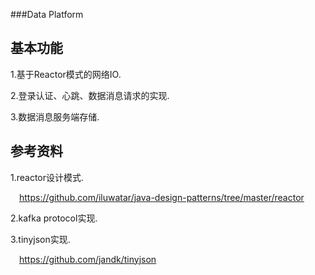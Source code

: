 ###Data Platform

## 基本功能
1.基于Reactor模式的网络IO.

2.登录认证、心跳、数据消息请求的实现.

3.数据消息服务端存储.

## 参考资料
1.reactor设计模式.

&emsp;https://github.com/iluwatar/java-design-patterns/tree/master/reactor

2.kafka protocol实现.

3.tinyjson实现.

&emsp;https://github.com/jandk/tinyjson

